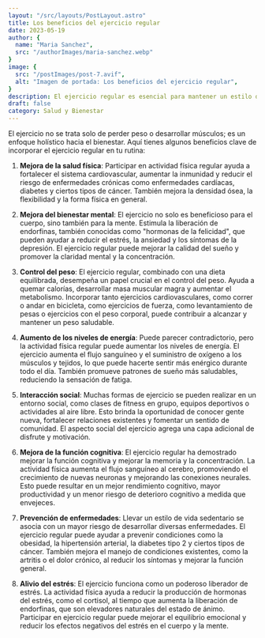 ```yaml
---
layout: "/src/layouts/PostLayout.astro"
title: Los beneficios del ejercicio regular
date: 2023-05-19
author: {
  name: "Maria Sanchez",
  src: "/authorImages/maria-sanchez.webp"
}
image: {
  src: "/postImages/post-7.avif",
  alt: "Imagen de portada: Los beneficios del ejercicio regular",
}
description: El ejercicio regular es esencial para mantener un estilo de vida saludable. Ofrece numerosos beneficios tanto para el cuerpo como para la mente, mejorando el bienestar general. En esta publicación, exploraremos algunas de las ventajas que brinda el ejercicio regular.
draft: false
category: Salud y Bienestar
---
```


El ejercicio no se trata solo de perder peso o desarrollar músculos; es un enfoque holístico hacia el bienestar. Aquí tienes algunos beneficios clave de incorporar el ejercicio regular en tu rutina:

1. **Mejora de la salud física**: Participar en actividad física regular ayuda a fortalecer el sistema cardiovascular, aumentar la inmunidad y reducir el riesgo de enfermedades crónicas como enfermedades cardíacas, diabetes y ciertos tipos de cáncer. También mejora la densidad ósea, la flexibilidad y la forma física en general.

2. **Mejora del bienestar mental**: El ejercicio no solo es beneficioso para el cuerpo, sino también para la mente. Estimula la liberación de endorfinas, también conocidas como "hormonas de la felicidad", que pueden ayudar a reducir el estrés, la ansiedad y los síntomas de la depresión. El ejercicio regular puede mejorar la calidad del sueño y promover la claridad mental y la concentración.

3. **Control del peso**: El ejercicio regular, combinado con una dieta equilibrada, desempeña un papel crucial en el control del peso. Ayuda a quemar calorías, desarrollar masa muscular magra y aumentar el metabolismo. Incorporar tanto ejercicios cardiovasculares, como correr o andar en bicicleta, como ejercicios de fuerza, como levantamiento de pesas o ejercicios con el peso corporal, puede contribuir a alcanzar y mantener un peso saludable.

4. **Aumento de los niveles de energía**: Puede parecer contradictorio, pero la actividad física regular puede aumentar los niveles de energía. El ejercicio aumenta el flujo sanguíneo y el suministro de oxígeno a los músculos y tejidos, lo que puede hacerte sentir más enérgico durante todo el día. También promueve patrones de sueño más saludables, reduciendo la sensación de fatiga.

5. **Interacción social**: Muchas formas de ejercicio se pueden realizar en un entorno social, como clases de fitness en grupo, equipos deportivos o actividades al aire libre. Esto brinda la oportunidad de conocer gente nueva, fortalecer relaciones existentes y fomentar un sentido de comunidad. El aspecto social del ejercicio agrega una capa adicional de disfrute y motivación.

6. **Mejora de la función cognitiva**: El ejercicio regular ha demostrado mejorar la función cognitiva y mejorar la memoria y la concentración. La actividad física aumenta el flujo sanguíneo al cerebro, promoviendo el crecimiento de nuevas neuronas y mejorando las conexiones neurales. Esto puede resultar en un mejor rendimiento cognitivo, mayor productividad y un menor riesgo de deterioro cognitivo a medida que envejeces.

7. **Prevención de enfermedades**: Llevar un estilo de vida sedentario se asocia con un mayor riesgo de desarrollar diversas enfermedades. El ejercicio regular puede ayudar a prevenir condiciones como la obesidad, la hipertensión arterial, la diabetes tipo 2 y ciertos tipos de cáncer. También mejora el manejo de condiciones existentes, como la artritis o el dolor crónico, al reducir los síntomas y mejorar la función general.

8. **Alivio del estrés**: El ejercicio funciona como un poderoso liberador de estrés. La actividad física ayuda a reducir la producción de hormonas del estrés, como el cortisol, al tiempo que aumenta la liberación de endorfinas, que son elevadores naturales del estado de ánimo. Participar en ejercicio regular puede mejorar el equilibrio emocional y reducir los efectos negativos del estrés en el cuerpo y la mente.
